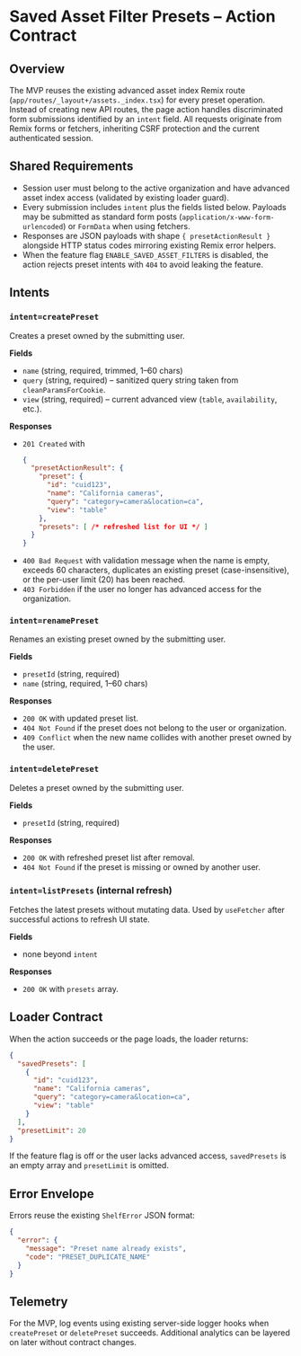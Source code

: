 # Saved Asset Filter Presets – Action Contract

## Overview
The MVP reuses the existing advanced asset index Remix route (`app/routes/_layout+/assets._index.tsx`) for every preset operation. Instead of creating new API routes, the page action handles discriminated form submissions identified by an `intent` field. All requests originate from Remix forms or fetchers, inheriting CSRF protection and the current authenticated session.

## Shared Requirements
- Session user must belong to the active organization and have advanced asset index access (validated by existing loader guard).
- Every submission includes `intent` plus the fields listed below. Payloads may be submitted as standard form posts (`application/x-www-form-urlencoded`) or `FormData` when using fetchers.
- Responses are JSON payloads with shape `{ presetActionResult }` alongside HTTP status codes mirroring existing Remix error helpers.
- When the feature flag `ENABLE_SAVED_ASSET_FILTERS` is disabled, the action rejects preset intents with `404` to avoid leaking the feature.

## Intents

### `intent=createPreset`
Creates a preset owned by the submitting user.

**Fields**
- `name` (string, required, trimmed, 1–60 chars)
- `query` (string, required) – sanitized query string taken from `cleanParamsForCookie`.
- `view` (string, required) – current advanced view (`table`, `availability`, etc.).

**Responses**
- `201 Created` with
  ```json
  {
    "presetActionResult": {
      "preset": {
        "id": "cuid123",
        "name": "California cameras",
        "query": "category=camera&location=ca",
        "view": "table"
      },
      "presets": [ /* refreshed list for UI */ ]
    }
  }
  ```
- `400 Bad Request` with validation message when the name is empty, exceeds 60 characters, duplicates an existing preset (case-insensitive), or the per-user limit (20) has been reached.
- `403 Forbidden` if the user no longer has advanced access for the organization.

### `intent=renamePreset`
Renames an existing preset owned by the submitting user.

**Fields**
- `presetId` (string, required)
- `name` (string, required, 1–60 chars)

**Responses**
- `200 OK` with updated preset list.
- `404 Not Found` if the preset does not belong to the user or organization.
- `409 Conflict` when the new name collides with another preset owned by the user.

### `intent=deletePreset`
Deletes a preset owned by the submitting user.

**Fields**
- `presetId` (string, required)

**Responses**
- `200 OK` with refreshed preset list after removal.
- `404 Not Found` if the preset is missing or owned by another user.

### `intent=listPresets` (internal refresh)
Fetches the latest presets without mutating data. Used by `useFetcher` after successful actions to refresh UI state.

**Fields**
- none beyond `intent`

**Responses**
- `200 OK` with `presets` array.

## Loader Contract
When the action succeeds or the page loads, the loader returns:
```json
{
  "savedPresets": [
    {
      "id": "cuid123",
      "name": "California cameras",
      "query": "category=camera&location=ca",
      "view": "table"
    }
  ],
  "presetLimit": 20
}
```
If the feature flag is off or the user lacks advanced access, `savedPresets` is an empty array and `presetLimit` is omitted.

## Error Envelope
Errors reuse the existing `ShelfError` JSON format:
```json
{
  "error": {
    "message": "Preset name already exists",
    "code": "PRESET_DUPLICATE_NAME"
  }
}
```

## Telemetry
For the MVP, log events using existing server-side logger hooks when `createPreset` or `deletePreset` succeeds. Additional analytics can be layered on later without contract changes.
